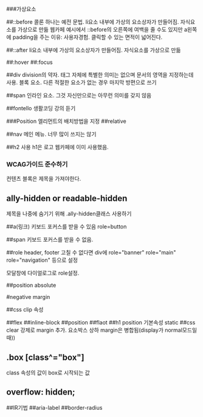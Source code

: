 ###가상요소

##::before 콜론 하나는 예전 문법. li요소 내부에 가상의 요소상자가 만들어짐. 자식요소를 가상으로 만듦
웹카페 예시에서 ::before의 오른쪽에 여백을 줄 수도 있지만 a왼쪽에 padding을 주는 이유: 사용자경험. 클릭할 수 있는 면적이 넓어진다.

##::after  li요소 내부에 가상의 요소상자가 만들어짐. 자식요소를 가상으로 만듦

##:hover
##:focus


##div
division의 약자. 태그 자체에 특별한 의미는 없으며 문서의 영역을 지정하는데 사용. 블록 요소. 다른 적절한 요소가 없는 경우 마지막 방편으로 쓰기

##span 
인라인 요소. 그것 자신만으로는 아무런 의미를 갖지 않음

##fontello 
생활코딩 강의 듣기


###Position 
엘리먼트의 배치방법을 지정
##relative

##nav
메인 메뉴. 너무 많이 쓰지는 않기

##h2 사용
h1은 로고 웹카페에 이미 사용했음.

### WCAG가이드 준수하기
컨텐츠 블록은 제목을 가져야한다.

## ally-hidden or readable-hidden
제목을 나중에 숨기기 위해 .ally-hidden클래스 사용하기

##a(링크)
키보드 포커스를 받을 수 있음
role=button


##span
키보드 포커스를 받을 수 없음. 

##role
header, footer 고칠 수 없다면
div에 role="banner"
role="main"
role="navigation" 등으로 설정

모달창에 다이얼로그로 role설정.

##position absolute

#negative margin

##css clip 속성

##flex
##inline-block
##position
##flaot
##h1 position 기본속성 static
##css clear
강제로 margin 추가. 요소박스 상하 margin은 병합됨(display가 normal모드일 때))

## .box [class^="box"]
class 속성의 값이 box로 시작되는 값
## overflow: hidden;

##IR기법
##aria-label
##border-radius